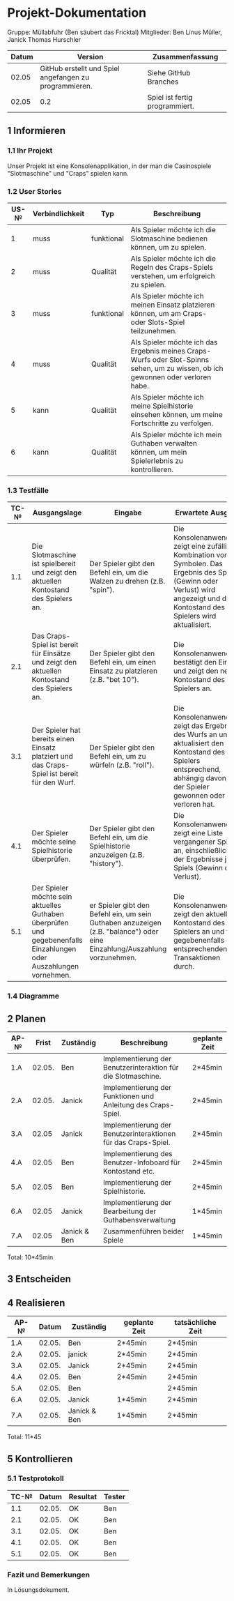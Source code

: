 # Projekt-Dokumentation


Gruppe: Müllabfuhr (Ben säubert das Fricktal)
Mitglieder: Ben Linus Müller, Janick Thomas Hurschler

| Datum | Version | Zusammenfassung                                              |
| ----- | ------- | ------------------------------------------------------------ |
|02.05|GitHub erstellt und Spiel angefangen zu programmieren.| Siehe GitHub Branches|
| 02.05 | 0.2 | Spiel ist fertig programmiert. |


## 1 Informieren

### 1.1 Ihr Projekt

Unser Projekt ist eine Konsolenapplikation, in der man die Casinospiele "Slotmaschine" und "Craps" spielen kann.

### 1.2 User Stories

| US-№ | Verbindlichkeit | Typ  | Beschreibung                       |
| ---- | --------------- | ---- | ---------------------------------- |
| 1 | muss | funktional | Als Spieler möchte ich die Slotmaschine bedienen können, um zu spielen. |
|2|muss|Qualität|Als Spieler möchte ich die Regeln des Craps-Spiels verstehen, um erfolgreich zu spielen.|
|3|muss|funktional|Als Spieler möchte ich meinen Einsatz platzieren können, um am Craps- oder Slots-Spiel teilzunehmen.|
|4|muss|Qualität|Als Spieler möchte ich das Ergebnis meines Craps-Wurfs oder Slot-Spinns sehen, um zu wissen, ob ich gewonnen oder verloren habe.|
|5|kann|Qualität|Als Spieler möchte ich meine Spielhistorie einsehen können, um meine Fortschritte zu verfolgen.|
|6|kann|Qualität|Als Spieler möchte ich mein Guthaben verwalten können, um mein Spielerlebnis zu kontrollieren.|



### 1.3 Testfälle

| TC-№ | Ausgangslage | Eingabe | Erwartete Ausgabe |
| ---- | ------------ | ------- | ----------------- |
|1.1|Die Slotmaschine ist spielbereit und zeigt den aktuellen Kontostand des Spielers an.|Der Spieler gibt den Befehl ein, um die Walzen zu drehen (z.B. "spin").|Die Konsolenanwendung zeigt eine zufällige Kombination von Symbolen. Das Ergebnis des Spiels (Gewinn oder Verlust) wird angezeigt und der Kontostand des Spielers wird aktualisiert.|
|2.1|Das Craps-Spiel ist bereit für Einsätze und zeigt den aktuellen Kontostand des Spielers an.|Der Spieler gibt den Befehl ein, um einen Einsatz zu platzieren (z.B. "bet 10").|Die Konsolenanwendung bestätigt den Einsatz und zeigt den neuen Kontostand des Spielers an.|
|3.1|Der Spieler hat bereits einen Einsatz platziert und das Craps-Spiel ist bereit für den Wurf.|Der Spieler gibt den Befehl ein, um zu würfeln (z.B. "roll").|Die Konsolenanwendung zeigt das Ergebnis des Wurfs an und aktualisiert den Kontostand des Spielers entsprechend, abhängig davon, ob der Spieler gewonnen oder verloren hat.|
|4.1|Der Spieler möchte seine Spielhistorie überprüfen.|Der Spieler gibt den Befehl ein, um die Spielhistorie anzuzeigen (z.B. "history").|Die Konsolenanwendung zeigt eine Liste vergangener Spiele an, einschließlich der Ergebnisse jedes Spiels (Gewinn oder Verlust).|
|5.1|Der Spieler möchte sein aktuelles Guthaben überprüfen und gegebenenfalls Einzahlungen oder Auszahlungen vornehmen.|er Spieler gibt den Befehl ein, um sein Guthaben anzuzeigen (z.B. "balance") oder eine Einzahlung/Auszahlung vorzunehmen.| Die Konsolenanwendung zeigt den aktuellen Kontostand des Spielers an und führt gegebenenfalls die entsprechenden Transaktionen durch.|




### 1.4 Diagramme


## 2 Planen

| AP-№ | Frist | Zuständig | Beschreibung | geplante Zeit |
| ---- | ----- | --------- | ------------ | ------------- |
| 1.A|02.05. | Ben| Implementierung der Benutzerinteraktion für die Slotmaschine.|2*45min |
|2.A|02.05.|Janick|Implementierung der Funktionen und Anleitung des Craps-Spiel.|2*45min|
|3.A|02.05|Janick|Implementierung der Benutzerinteraktionen für das Craps-Spiel.|2*45min|
|4.A|02.05|Ben|Implementierung des Benutzer-Infoboard für Kontostand etc.|2*45min|
|5.A|02.05|Ben|Implementierung der Spielhistorie.|2*45min|
|6.A|02.05|Janick|Implementierung der Bearbeitung der Guthabensverwaltung|1*45min|
|7.A|02.05|Janick & Ben|Zusammenführen beider Spiele |1*45min|
Total: 10*45min 

## 3 Entscheiden



## 4 Realisieren

| AP-№ |Datum     | Zuständig  | geplante Zeit | tatsächliche Zeit |
|------|------------|------------|---------------|-------------------|
| 1.A | 02.05. | Ben  |2*45min  | 2*45min|
|2.A  | 02.05. | janick  | 2*45min |2*45min  |
|3.A  | 02.05. | Janick | 2*45min | 2*45min |
|4.A  | 02.05. | Ben | 2*45min | 2*45min |
| 5.A | 02.05. |  Ben|  | 2*45min | 2*45min |
|  6.A| 02.05. | Janick | 1*45min | 2*45min |
| 7.A | 02.05. | Janick & Ben | 1*45min | 2*45min |
Total: 11*45




## 5 Kontrollieren

### 5.1 Testprotokoll

| TC-№ | Datum | Resultat | Tester |
| ---- | ----- | -------- | ------ |
|1.1  | 02.05. | OK | Ben  |
| 2.1 |02.05.  | OK | Ben   |
| 3.1 | 02.05. | OK |  Ben  |
| 4.1 | 02.05. | OK | Ben   |
| 5.1 | 02.05. | OK | Ben   |

### Fazit und Bemerkungen
In Lösungsdokument.

